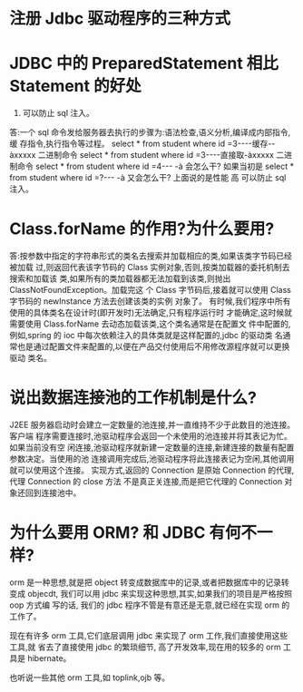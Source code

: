 # 注册 Jdbc 驱动程序的三种方式




# JDBC 中的 PreparedStatement 相比 Statement 的好处

1) 可以防止 sql 注入。


答:一个 sql 命令发给服务器去执行的步骤为:语法检查,语义分析,编译成内部指令,缓
存指令,执行指令等过程。
select * from student where id =3----缓存--àxxxxx 二进制命令 select * from student where id =3----直接取-àxxxxx 二进制命令 select * from student where id =4--- -à 会怎么干?
如果当初是 select * from student where id =?--- -à 又会怎么干?
上面说的是性能 高    可以防止 sql 注入。



# Class.forName 的作用?为什么要用?

答:按参数中指定的字符串形式的类名去搜索并加载相应的类,如果该类字节码已经被加载 过,则返回代表该字节码的 Class 实例对象,否则,按类加载器的委托机制去搜索和加载该 类,如果所有的类加载器都无法加载到该类,则抛出 ClassNotFoundException。加载完这 个 Class 字节码后,接着就可以使用 Class 字节码的 newInstance 方法去创建该类的实例 对象了。
  有时候,我们程序中所有使用的具体类名在设计时(即开发时)无法确定,只有程序运行时 才能确定,这时候就需要使用 Class.forName 去动态加载该类,这个类名通常是在配置文 件中配置的,例如,spring 的 ioc 中每次依赖注入的具体类就是这样配置的,jdbc 的驱动类 名通常也是通过配置文件来配置的,以便在产品交付使用后不用修改源程序就可以更换驱动 类名。




# 说出数据连接池的工作机制是什么?

J2EE 服务器启动时会建立一定数量的池连接,并一直维持不少于此数目的池连接。客户端 程序需要连接时,池驱动程序会返回一个未使用的池连接并将其表记为忙。如果当前没有空 闲连接,池驱动程序就新建一定数量的连接,新建连接的数量有配置参数决定。当使用的池 连接调用完成后,池驱动程序将此连接表记为空闲,其他调用就可以使用这个连接。
实现方式,返回的 Connection 是原始 Connection 的代理,代理 Connection 的 close 方法 不是真正关连接,而是把它代理的 Connection 对象还回到连接池中。


# 为什么要用 ORM? 和 JDBC 有何不一样?

orm 是一种思想,就是把 object 转变成数据库中的记录,或者把数据库中的记录转变成 objecdt,
我们可以用 jdbc 来实现这种思想,其实,如果我们的项目是严格按照 oop 方式编 写的话,
我们的 jdbc 程序不管是有意还是无意,就已经在实现 orm 的工作了。

现在有许多 orm 工具,它们底层调用 jdbc 来实现了 orm 工作,我们直接使用这些工具,就 省去了直接使用 jdbc 的繁琐细节, 
高了开发效率,现在用的较多的 orm 工具是 hibernate。

也听说一些其他 orm 工具,如 toplink,ojb 等。

